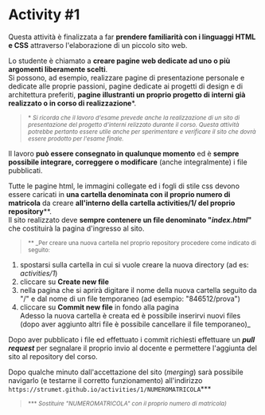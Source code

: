 # Activity #1

Questa attività è finalizzata a far **prendere familiarità con i linguaggi
HTML e CSS** attraverso l'elaborazione di un piccolo sito web.

Lo studente è chiamato a **creare pagine web dedicate ad uno o
più argomenti liberamente scelti**.    
Si possono, ad esempio, realizzare pagine di presentazione personale e dedicate
alle proprie passioni, pagine dedicate ai progetti di design e di architettura
preferiti, **pagine illustranti un proprio progetto di interni già realizzato
o in corso di realizzazione**\*.

> <sub>\* _Si ricorda che il lavoro d'esame prevede anche la realizzazione
di un sito di presentazione del progetto d'interni relizzato durante il
corso. Questa attività potrebbe pertanto essere utile anche per sperimentare
e verificare il sito che dovrà essere prodotto per l'esame finale._</sub>

Il lavoro **può essere consegnato in qualunque momento** ed è **sempre
possibile integrare, correggere o modificare** (anche integralmente) i file
pubblicati.

Tutte le pagine html, le immagini collegate ed i fogli di stile css devono
essere caricati in **una cartella denominata con il proprio numero di
matricola** da creare **all'interno della cartella activities/1/ del proprio
repository**\*\*.   
Il sito realizzato deve **sempre contenere un file denominato "_index.html_"**
che costituirà la pagina d'ingresso al sito.

> <sub>\*\* _Per creare una nuova cartella nel proprio repository procedere
come indicato di seguito:   
1) spostarsi sulla cartella in cui si vuole creare la nuova directory (ad
es: *activities/1*)   
2) cliccare su **Create new file**   
3) nella pagina che si aprirà digitare il nome della nuova cartella seguito
da "/" e dal nome di un file temporaneo (ad esempio: "846512/prova")   
4) cliccare su **Commit new file** in fondo alla pagina   
Adesso la nuova cartella è creata ed è possibile inserirvi nuovi files (dopo
aver aggiunto altri file è possibile cancellare il file temporaneo)_ </sub>

Dopo aver pubblicato i file ed effettuato i commit richiesti effettuare
un **_pull request_** per segnalare il proprio invio al docente e permettere
l'aggiunta del sito al repository del corso.

Dopo qualche minuto dall'accettazione del sito (*merging*) sarà possibile
navigarlo (e testarne il corretto funzionamento) all'indirizzo
`https://strumet.github.io/activities/1/NUMEROMATRICOLA`\*\*\*
> <sub>\*\*\* _Sostituire "NUMEROMATRICOLA" con il proprio numero di
matricola)_</sub>
